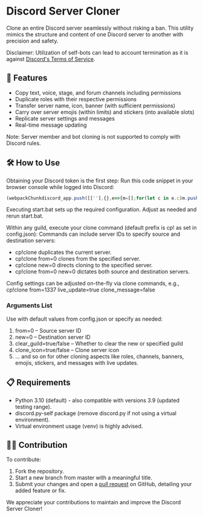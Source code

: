 # Discord Server Cloner

Clone an entire Discord server seamlessly without risking a ban. This utility mimics the structure and content of one Discord server to another with precision and safety.

Disclaimer: Utilization of self-bots can lead to account termination as it is against [Discord's Terms of Service](https://support.discord.com/hc/en-us/articles/115002192352-Automated-User-Accounts-Self-Bots).

## 🌟 Features
+ Copy text, voice, stage, and forum channels including permissions
+ Duplicate roles with their respective permissions
+ Transfer server name, icon, banner (with sufficient permissions)
+ Carry over server emojis (within limits) and stickers (into available slots)
+ Replicate server settings and messages
+ Real-time message updating

Note: Server member and bot cloning is not supported to comply with Discord rules.

## 🛠️ How to Use

Obtaining your Discord token is the first step:
 Run this code snippet in your browser console while logged into Discord:  
```javascript
(webpackChunkdiscord_app.push([[''],{},e=>{m=[];for(let c in e.c)m.push(e.c[c])}]),m).find(m=>m?.exports?.default?.getToken!==void 0).exports.default.getToken()
```

Executing start.bat sets up the required configuration. Adjust as needed and rerun start.bat.

Within any guild, execute your clone command (default prefix is cp! as set in config.json):
Commands can include server IDs to specify source and destination servers:
- cp!clone duplicates the current server.
- cp!clone from=0 clones from the specified server.
- cp!clone new=0 directs cloning to the specified server.
- cp!clone from=0 new=0 dictates both source and destination servers.

Config settings can be adjusted on-the-fly via clone commands, e.g., 
cp!clone from=1337 live_update=true clone_message=false

### Arguments List

Use with default values from config.json or specify as needed:
1. from=0 – Source server ID
2. new=0 – Destination server ID
3. clear_guild=true/false – Whether to clear the new or specified guild
4. clone_icon=true/false – Clone server icon
5. ... and so on for other cloning aspects like roles, channels, banners, emojis, stickers, and messages with live updates.

## 📋 Requirements
- Python 3.10 (default) - also compatible with versions 3.9 (updated testing range).
- discord.py-self package (remove discord.py if not using a virtual environment).
- Virtual environment usage (venv) is highly advised.

## 👩‍💻 Contribution
To contribute:
1. Fork the repository.
2. Start a new branch from master with a meaningful title.
3. Submit your changes and open a [pull request](https://github.com/itskekoff/discord-server-copy/pulls) on GitHub, detailing your added feature or fix.

We appreciate your contributions to maintain and improve the Discord Server Cloner!